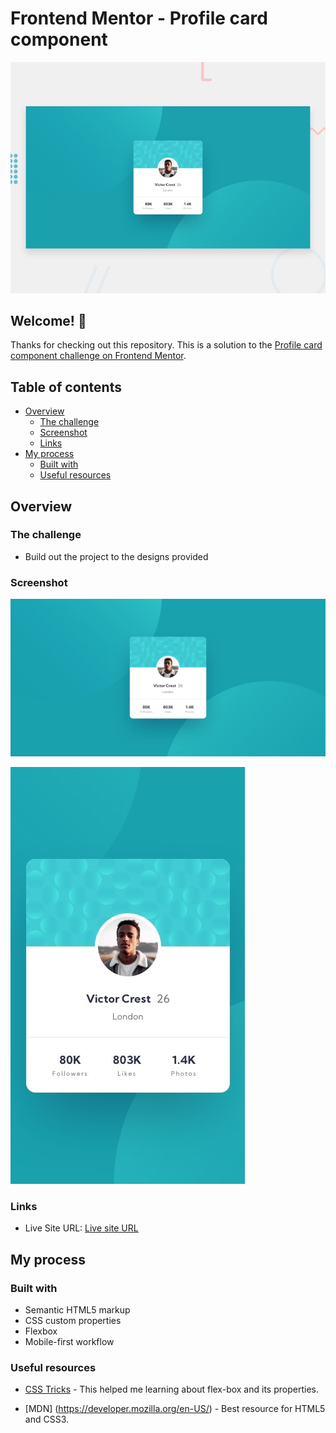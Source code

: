# Frontend Mentor - Profile card component

![Design preview for the Profile card component coding challenge](./design/desktop-preview.jpg)

## Welcome! 👋

Thanks for checking out this repository.
This is a solution to the [Profile card component challenge on Frontend Mentor](https://www.frontendmentor.io/challenges/profile-card-component-cfArpWshJ).

## Table of contents

- [Overview](#overview)
  - [The challenge](#the-challenge)
  - [Screenshot](#screenshot)
  - [Links](#links)
- [My process](#my-process)
  - [Built with](#built-with)
  - [Useful resources](#useful-resources)

## Overview

### The challenge

- Build out the project to the designs provided

### Screenshot

![Desktop preview for the Profile card component coding challenge](./design/desktop-design.jpg)

![Mobile preview for the Profile card component coding challenge](./design/mobile-design.jpg)

### Links

- Live Site URL: [Live site URL](https://utkarshgoel22.github.io/profile-card-component-main/)

## My process

### Built with

- Semantic HTML5 markup
- CSS custom properties
- Flexbox
- Mobile-first workflow

### Useful resources

- [CSS Tricks](https://css-tricks.com/snippets/css/a-guide-to-flexbox/) - This helped me learning about flex-box and its properties.

- [MDN] (https://developer.mozilla.org/en-US/) - Best resource for HTML5 and CSS3.